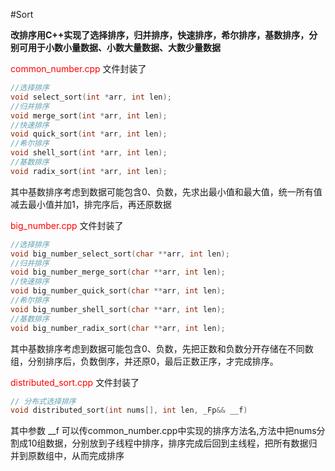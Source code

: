 #Sort

**改排序用C++实现了选择排序，归并排序，快速排序，希尔排序，基数排序，分别可用于小数小量数据、小数大量数据、大数少量数据**

<font color=red>common_number.cpp</font> 文件封装了
```C++
//选择排序
void select_sort(int *arr, int len);
//归并排序
void merge_sort(int *arr, int len);
//快速排序
void quick_sort(int *arr, int len);
//希尔排序
void shell_sort(int *arr, int len);
//基数排序
void radix_sort(int *arr, int len);
```
其中基数排序考虑到数据可能包含0、负数，先求出最小值和最大值，统一所有值减去最小值并加1，排完序后，再还原数据


<font color=red>big_number.cpp</font> 文件封装了
```C++
//选择排序
void big_number_select_sort(char **arr, int len);
//归并排序
void big_number_merge_sort(char **arr, int len);
//快速排序
void big_number_quick_sort(char **arr, int len);
//希尔排序
void big_number_shell_sort(char **arr, int len);
//基数排序
void big_number_radix_sort(char **arr, int len);
```
其中基数排序考虑到数据可能包含0、负数，先把正数和负数分开存储在不同数组，分别排序后，负数倒序，并还原0，最后正数正序，才完成排序。

<font color=red>distributed_sort.cpp </font> 文件封装了
```C++
// 分布式选择排序
void distributed_sort(int nums[], int len, _Fp&& __f)
```
其中参数 __f 可以传common_number.cpp中实现的排序方法名,方法中把nums分割成10组数据，分别放到子线程中排序，排序完成后回到主线程，把所有数据归并到原数组中，从而完成排序

